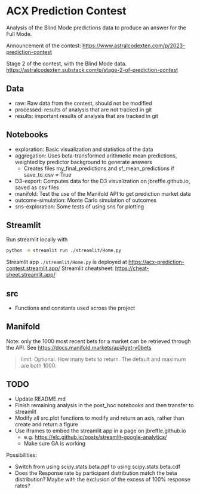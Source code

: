 # ACX Prediction Contest

Analysis of the Blind Mode predictions data to produce an answer for the Full Mode.

Announcement of the contest:
<https://www.astralcodexten.com/p/2023-prediction-contest>

Stage 2 of the contest, with the Blind Mode data.
<https://astralcodexten.substack.com/p/stage-2-of-prediction-contest>

## Data

- raw: Raw data from the contest, should not be modified
- processed: results of analysis that are not tracked in git
- results: important results of analysis that are tracked in git

## Notebooks

- exploration: Basic visualization and statistics of the data
- aggregation: Uses beta-transformed arithmetic mean predictions, weighted by predictor background to generate answers
  - Creates files my_final_predictions and sf_mean_predictions if save_to_csv = True
- D3-export: Computes data for the D3 visualization on jbreffle.github.io, saved as csv files
- manifold: Test the use of the Manifold API to get prediction market data
- outcome-simulation: Monte Carlo simulation of outcomes
- sns-exploration: Some tests of using sns for plotting

## Streamlit

Run streamlit locally with

```bash
python -m streamlit run ./streamlit/Home.py
```

Streamlit app ```./streamlit/Home.py``` is deployed at <https://acx-prediction-contest.streamlit.app/>
Streamlit cheatsheet: <https://cheat-sheet.streamlit.app/>

## src

- Functions and constants used across the project

## Manifold

Note: only the 1000 most recent bets for a market can be retrieved through the API. See <https://docs.manifold.markets/api#get-v0bets>

> limit: Optional. How many bets to return. The default and maximum are both 1000.

## TODO

- Update README.md
- Finish remaining analysis in the post_hoc notebooks and then transfer to streamlit
- Modify all src.plot functions to modify and return an axis, rather than create and return a figure
- Use iframes to embed the streamlit app in a page on jbreffle.github.io
  - e.g. <https://elc.github.io/posts/streamlit-google-analytics/>
  - Make sure GA is working
  
Possibilities:

- Switch from using scipy.stats.beta.ppf to using scipy.stats.beta.cdf
- Does the Response rate by participant distribution match the beta distribution? Maybe with the exclusion of the excess of 100% response rates?
